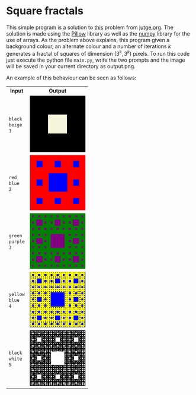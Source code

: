 <style>
.pixelated{
  image-rendering: -moz-crisp-edges;
  image-rendering: -o-crisp-edges;
  image-rendering: -webkit-optimize-contrast;
  image-rendering: optimize-contrast;
  image-rendering: pixelated;
  -ms-interpolation-mode: nearest-neighbor;
}
</style>

# Square fractals

This simple program is a solution to [this](https://jutge.org/problems/P11007_ca) problem from [jutge.org](https://jutge.org). 
The solution is made using the [Pillow](https://pillow.readthedocs.io/en/stable/#) library as well as the [numpy](https://numpy.org/) library for the use of arrays.
As the problem above explains, this program given a background colour,
an alternate colour and a number of iterations $k$ generates a fractal of squares of dimension $(3^k, 3^{k})$ pixels. To run this code just execute the python file ```main.py```, write the two prompts and the image will be saved in your current directory as output.png.


An example of this behaviour can be seen as follows:

<center>
<table>
<tr>
<th>Input</th>
<th>Output</th>
</tr>
<tr>
<td>

```
black
beige
1
```

</td>
<td>
<div class='pixelated'>
<img src='images/image1fix.png' width='150'>
</div>
</td>
</tr>
<tr>
<td>

```
red
blue
2
```

</td>
<td>
<div class='pixelated'>
<img src='images/image2fix.png' width='150'>
</div>
</td>
</tr>
<tr>
<td>

```
green
purple
3
```

</td>
<td>
<div class='pixelated'>
<img src='images/image3fix.png' width='150'>
</div>
</td>
</tr>
<tr>
<td>

```
yellow
blue
4
```

</td>
<td>
<div class='pixelated'>
<img src='images/image4fix.png' width='150'>
</div>
</td>
</tr>
<tr>
<td>

```
black
white
5
```

</td>
<td>
<div class='pixelated'>
<img src='images/image5.png' width='150'>
</div>
</td>
</tr>
</table>
</center>